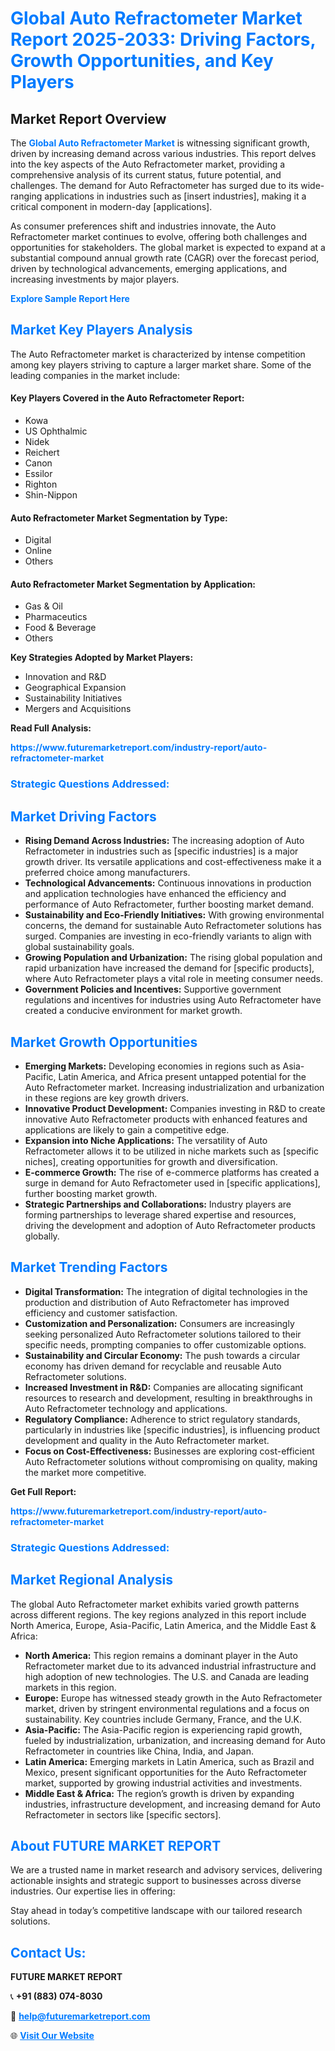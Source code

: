 <h1 style="color: #007BFF;">Global Auto Refractometer Market Report 2025-2033: Driving Factors, Growth Opportunities, and Key Players</h1>

<section id="overview">
<h2>Market Report Overview</h2>
<p>The <a href="https://www.futuremarketreport.com/industry-report/auto-refractometer-market" style="color: #007BFF; text-decoration: none;"><strong>Global Auto Refractometer Market</strong></a> is witnessing significant growth, driven by increasing demand across various industries. This report delves into the key aspects of the Auto Refractometer market, providing a comprehensive analysis of its current status, future potential, and challenges. The demand for Auto Refractometer has surged due to its wide-ranging applications in industries such as [insert industries], making it a critical component in modern-day [applications].</p>
<p>As consumer preferences shift and industries innovate, the Auto Refractometer market continues to evolve, offering both challenges and opportunities for stakeholders. The global market is expected to expand at a substantial compound annual growth rate (CAGR) over the forecast period, driven by technological advancements, emerging applications, and increasing investments by major players.</p>
</section>

<section id="overview">
<p><a href="https://www.futuremarketreport.com/request-sample/reportId=53520" style="color: #007BFF; text-decoration: none;"><strong>Explore Sample Report Here</strong></a></p>
</section>

<section id="key-players">
<h2 style="color: #007BFF;">Market Key Players Analysis</h2>
<p>The Auto Refractometer market is characterized by intense competition among key players striving to capture a larger market share. Some of the leading companies in the market include:</p>
<h4>Key Players Covered in the Auto Refractometer Report:</h4>
<ul><li>Kowa</li><li>US Ophthalmic</li><li>Nidek</li><li>Reichert</li><li>Canon</li><li>Essilor</li><li>Righton</li><li>Shin-Nippon</li></ul>
<h4>Auto Refractometer Market Segmentation by Type:</h4>
<ul><li>Digital</li><li>Online</li><li>Others</li></ul>

<h4>Auto Refractometer Market Segmentation by Application:</h4>
<ul><li>Gas &amp; Oil</li><li>Pharmaceutics</li><li>Food &amp; Beverage</li><li>Others</li></ul>
<p><strong>Key Strategies Adopted by Market Players:</strong></p>
<ul>
<li>Innovation and R&D</li>
<li>Geographical Expansion</li>
<li>Sustainability Initiatives</li>
<li>Mergers and Acquisitions</li>
</ul>
</section>

<section>
<p><strong>Read Full Analysis: </strong></p><a href="https://www.futuremarketreport.com/industry-report/auto-refractometer-market" style="color: #007BFF; text-decoration: none;"><strong>https://www.futuremarketreport.com/industry-report/auto-refractometer-market</strong></a>
<h3 style="color: #007BFF;">Strategic Questions Addressed:</h3>
</section>

<section id="driving-factors">
<h2 style="color: #007BFF;">Market Driving Factors</h2>
<ul>
<li><strong>Rising Demand Across Industries:</strong> The increasing adoption of Auto Refractometer in industries such as [specific industries] is a major growth driver. Its versatile applications and cost-effectiveness make it a preferred choice among manufacturers.</li>
<li><strong>Technological Advancements:</strong> Continuous innovations in production and application technologies have enhanced the efficiency and performance of Auto Refractometer, further boosting market demand.</li>
<li><strong>Sustainability and Eco-Friendly Initiatives:</strong> With growing environmental concerns, the demand for sustainable Auto Refractometer solutions has surged. Companies are investing in eco-friendly variants to align with global sustainability goals.</li>
<li><strong>Growing Population and Urbanization:</strong> The rising global population and rapid urbanization have increased the demand for [specific products], where Auto Refractometer plays a vital role in meeting consumer needs.</li>
<li><strong>Government Policies and Incentives:</strong> Supportive government regulations and incentives for industries using Auto Refractometer have created a conducive environment for market growth.</li>
</ul>
</section>

<section id="growth-opportunities">
<h2 style="color: #007BFF;">Market Growth Opportunities</h2>
<ul>
<li><strong>Emerging Markets:</strong> Developing economies in regions such as Asia-Pacific, Latin America, and Africa present untapped potential for the Auto Refractometer market. Increasing industrialization and urbanization in these regions are key growth drivers.</li>
<li><strong>Innovative Product Development:</strong> Companies investing in R&D to create innovative Auto Refractometer products with enhanced features and applications are likely to gain a competitive edge.</li>
<li><strong>Expansion into Niche Applications:</strong> The versatility of Auto Refractometer allows it to be utilized in niche markets such as [specific niches], creating opportunities for growth and diversification.</li>
<li><strong>E-commerce Growth:</strong> The rise of e-commerce platforms has created a surge in demand for Auto Refractometer used in [specific applications], further boosting market growth.</li>
<li><strong>Strategic Partnerships and Collaborations:</strong> Industry players are forming partnerships to leverage shared expertise and resources, driving the development and adoption of Auto Refractometer products globally.</li>
</ul>
</section>

<section id="trending-factors">
<h2 style="color: #007BFF;">Market Trending Factors</h2>
<ul>
<li><strong>Digital Transformation:</strong> The integration of digital technologies in the production and distribution of Auto Refractometer has improved efficiency and customer satisfaction.</li>
<li><strong>Customization and Personalization:</strong> Consumers are increasingly seeking personalized Auto Refractometer solutions tailored to their specific needs, prompting companies to offer customizable options.</li>
<li><strong>Sustainability and Circular Economy:</strong> The push towards a circular economy has driven demand for recyclable and reusable Auto Refractometer solutions.</li>
<li><strong>Increased Investment in R&D:</strong> Companies are allocating significant resources to research and development, resulting in breakthroughs in Auto Refractometer technology and applications.</li>
<li><strong>Regulatory Compliance:</strong> Adherence to strict regulatory standards, particularly in industries like [specific industries], is influencing product development and quality in the Auto Refractometer market.</li>
<li><strong>Focus on Cost-Effectiveness:</strong> Businesses are exploring cost-efficient Auto Refractometer solutions without compromising on quality, making the market more competitive.</li>
</ul>
</section>

<section>
<p><strong>Get Full Report: </strong></p><a href="https://www.futuremarketreport.com/industry-report/auto-refractometer-market" style="color: #007BFF; text-decoration: none;"><strong>https://www.futuremarketreport.com/industry-report/auto-refractometer-market</strong></a>
<h3 style="color: #007BFF;">Strategic Questions Addressed:</h3>
</section>


<section id="regional-analysis">
<h2 style="color: #007BFF;">Market Regional Analysis</h2>
<p>The global Auto Refractometer market exhibits varied growth patterns across different regions. The key regions analyzed in this report include North America, Europe, Asia-Pacific, Latin America, and the Middle East & Africa:</p>
<ul>
<li><strong>North America:</strong> This region remains a dominant player in the Auto Refractometer market due to its advanced industrial infrastructure and high adoption of new technologies. The U.S. and Canada are leading markets in this region.</li>
<li><strong>Europe:</strong> Europe has witnessed steady growth in the Auto Refractometer market, driven by stringent environmental regulations and a focus on sustainability. Key countries include Germany, France, and the U.K.</li>
<li><strong>Asia-Pacific:</strong> The Asia-Pacific region is experiencing rapid growth, fueled by industrialization, urbanization, and increasing demand for Auto Refractometer in countries like China, India, and Japan.</li>
<li><strong>Latin America:</strong> Emerging markets in Latin America, such as Brazil and Mexico, present significant opportunities for the Auto Refractometer market, supported by growing industrial activities and investments.</li>
<li><strong>Middle East & Africa:</strong> The region’s growth is driven by expanding industries, infrastructure development, and increasing demand for Auto Refractometer in sectors like [specific sectors].</li>
</ul>
</section>

<footer>
<h2 style="color: #007BFF;">About FUTURE MARKET REPORT</h2>
<p>We are a trusted name in market research and advisory services, delivering actionable insights and strategic support to businesses across diverse industries. Our expertise lies in offering:</p>

<p>Stay ahead in today’s competitive landscape with our tailored research solutions.</p>

<h2 style="color: #007BFF;">Contact Us:</h2>
<p><strong>FUTURE MARKET REPORT</strong></p>
<p>📞 <strong>+91 (883) 074-8030</strong></p>
<p>📧 <strong><a href="mailto:help@futuremarketreport.com" style="color: #007BFF;">help@futuremarketreport.com</a></strong></p>
<p>🌐 <strong><a href="https://www.futuremarketreport.com/" style="color: #007BFF;">Visit Our Website</a></strong></p>
</footer>